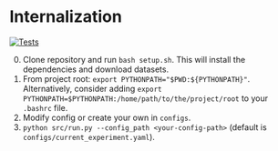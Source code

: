 # Internalization
[![Tests](https://github.com/krasheninnikov/internalization/actions/workflows/main.yml/badge.svg)](https://github.com/krasheninnikov/internalization/actions/workflows/main.yml)

0) Clone repository and run `bash setup.sh`. This will install the dependencies and download datasets.
1) From project root: `export PYTHONPATH="$PWD:${PYTHONPATH}"`. Alternatively, consider adding `export PYTHONPATH=$PYTHONPATH:/home/path/to/the/project/root` to your `.bashrc` file.
2) Modify config or create your own in `configs`.
3) `python src/run.py --config_path <your-config-path>` (default is `configs/current_experiment.yaml`).